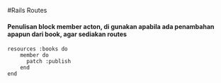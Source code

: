 #Rails Routes

#### Penulisan block member acton, di gunakan apabila ada penambahan apapun dari book, agar sediakan routes 

	resources :books do
		member do
		  patch :publish
		end
	end